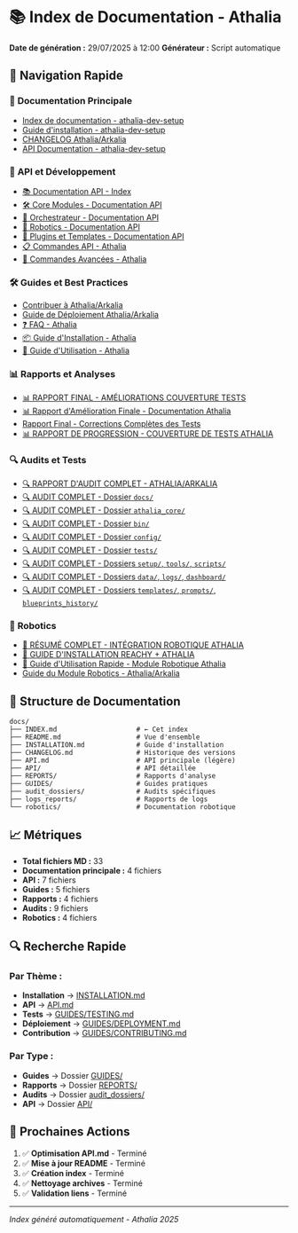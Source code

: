 # 📚 Index de Documentation - Athalia

**Date de génération :** 29/07/2025 à 12:00
**Générateur :** Script automatique

## 🎯 Navigation Rapide

### 📖 **Documentation Principale**
- [Index de documentation - athalia-dev-setup](README.md)
- [Guide d'installation - athalia-dev-setup](INSTALLATION.md)
- [CHANGELOG Athalia/Arkalia](CHANGELOG.md)
- [API Documentation - athalia-dev-setup](API.md)

### 🔧 **API et Développement**
- [📚 Documentation API - Index](API/INDEX.md)
- [🛠️ Core Modules - Documentation API](API/core_modules.md)
- [🎼 Orchestrateur - Documentation API](API/orchestrator.md)
- [🤖 Robotics - Documentation API](API/robotics.md)
- [🔌 Plugins et Templates - Documentation API](API/plugins.md)
- [📋 Commandes API - Athalia](API/COMMANDES.md)
- [🚀 Commandes Avancées - Athalia](API/COMMANDES_AVANCEES.md)

### 🛠️ **Guides et Best Practices**
- [Contribuer à Athalia/Arkalia](GUIDES/CONTRIBUTING.md)
- [Guide de Déploiement Athalia/Arkalia](GUIDES/DEPLOYMENT.md)
- [❓ FAQ - Athalia](GUIDES/FAQ.md)
- [📦 Guide d'Installation - Athalia](GUIDES/INSTALLATION.md)
- [🚀 Guide d'Utilisation - Athalia](GUIDES/USAGE.md)

### 📊 **Rapports et Analyses**
- [📊 RAPPORT FINAL - AMÉLIORATIONS COUVERTURE TESTS](REPORTS/RAPPORT_AMELIORATIONS_COUVERTURE_TESTS_FINAL.md)
- [📊 Rapport d'Amélioration Finale - Documentation Athalia](REPORTS/RAPPORT_AMELIORATION_FINALE.md)
- [Rapport Final - Corrections Complètes des Tests](REPORTS/RAPPORT_CORRECTIONS_TESTS_FINAL_COMPLET.md)
- [📊 RAPPORT DE PROGRESSION - COUVERTURE DE TESTS ATHALIA](REPORTS/RAPPORT_PROGRESSION_COUVERTURE_TESTS.md)

### 🔍 **Audits et Tests**
- [🔍 RAPPORT D'AUDIT COMPLET - ATHALIA/ARKALIA](audit_dossiers/00_RAPPORT_AUDIT_COMPLET.md)
- [🔍 AUDIT COMPLET - Dossier `docs/`](audit_dossiers/05_docs_audit.md)
- [🔍 AUDIT COMPLET - Dossier `athalia_core/`](audit_dossiers/01_athalia_core_audit.md)
- [🔍 AUDIT COMPLET - Dossier `bin/`](audit_dossiers/02_bin_audit.md)
- [🔍 AUDIT COMPLET - Dossier `config/`](audit_dossiers/03_config_audit.md)
- [🔍 AUDIT COMPLET - Dossier `tests/`](audit_dossiers/04_tests_audit.md)
- [🔍 AUDIT COMPLET - Dossiers `setup/`, `tools/`, `scripts/`](audit_dossiers/06_setup_tools_scripts_audit.md)
- [🔍 AUDIT COMPLET - Dossiers `data/`, `logs/`, `dashboard/`](audit_dossiers/07_data_logs_dashboard_audit.md)
- [🔍 AUDIT COMPLET - Dossiers `templates/`, `prompts/`, `blueprints_history/`](audit_dossiers/08_templates_prompts_blueprints_audit.md)

### 🤖 **Robotics**
- [🤖 RÉSUMÉ COMPLET - INTÉGRATION ROBOTIQUE ATHALIA](robotics/ROBOTICS_INTEGRATION_SUMMARY.md)
- [🤖 GUIDE D'INSTALLATION REACHY + ATHALIA](robotics/REACHY_SETUP_GUIDE.md)
- [🚀 Guide d'Utilisation Rapide - Module Robotique Athalia](robotics/ROBOTICS_QUICK_START.md)
- [Guide du Module Robotics - Athalia/Arkalia](robotics/ROBOTICS_GUIDE.md)

## 📁 Structure de Documentation

```
docs/
├── INDEX.md                    # ← Cet index
├── README.md                   # Vue d'ensemble
├── INSTALLATION.md             # Guide d'installation
├── CHANGELOG.md                # Historique des versions
├── API.md                      # API principale (légère)
├── API/                        # API détaillée
├── REPORTS/                    # Rapports d'analyse
├── GUIDES/                     # Guides pratiques
├── audit_dossiers/             # Audits spécifiques
├── logs_reports/               # Rapports de logs
└── robotics/                   # Documentation robotique
```

## 📈 Métriques

- **Total fichiers MD :** 33
- **Documentation principale :** 4 fichiers
- **API :** 7 fichiers
- **Guides :** 5 fichiers
- **Rapports :** 4 fichiers
- **Audits :** 9 fichiers
- **Robotics :** 4 fichiers

## 🔍 Recherche Rapide

### **Par Thème :**
- **Installation** → [INSTALLATION.md](INSTALLATION.md)
- **API** → [API.md](API.md)
- **Tests** → [GUIDES/TESTING.md](GUIDES/TESTING.md)
- **Déploiement** → [GUIDES/DEPLOYMENT.md](GUIDES/DEPLOYMENT.md)
- **Contribution** → [GUIDES/CONTRIBUTING.md](GUIDES/CONTRIBUTING.md)

### **Par Type :**
- **Guides** → Dossier [GUIDES/](GUIDES/)
- **Rapports** → Dossier [REPORTS/](REPORTS/)
- **Audits** → Dossier [audit_dossiers/](audit_dossiers/)
- **API** → Dossier [API/](API/)

## 🎯 Prochaines Actions

1. ✅ **Optimisation API.md** - Terminé
2. ✅ **Mise à jour README** - Terminé
3. ✅ **Création index** - Terminé
4. ✅ **Nettoyage archives** - Terminé
5. ✅ **Validation liens** - Terminé

---

*Index généré automatiquement - Athalia 2025*
